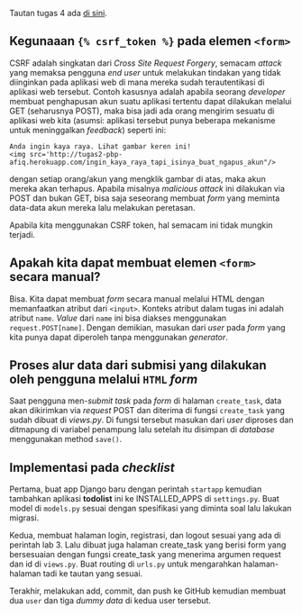Tautan tugas 4 ada [di sini](https://sleepy-crag-41411.herokuapp.com/todolist).

## Kegunaaan `{% csrf_token %}` pada elemen `<form>`
CSRF adalah singkatan dari *Cross Site Request Forgery*, semacam *attack* yang memaksa pengguna *end user* untuk melakukan tindakan yang tidak diinginkan pada aplikasi web di mana mereka sudah terautentikasi di aplikasi web tersebut. Contoh kasusnya adalah apabila seorang *developer* membuat penghapusan akun suatu aplikasi tertentu dapat dilakukan melalui GET (seharusnya POST), maka bisa jadi ada orang mengirim sesuatu di aplikasi web kita (asumsi: aplikasi tersebut punya beberapa mekanisme untuk meninggalkan *feedback*) seperti ini:
```
Anda ingin kaya raya. Lihat gambar keren ini!
<img src='http://tugas2-pbp-afiq.herokuapp.com/ingin_kaya_raya_tapi_isinya_buat_ngapus_akun"/>
```
dengan setiap orang/akun yang mengklik gambar di atas, maka akun mereka akan terhapus. Apabila misalnya *malicious attack* ini dilakukan via POST dan bukan GET, bisa saja seseorang membuat *form* yang meminta data-data akun mereka lalu melakukan peretasan.

Apabila kita menggunakan CSRF token, hal semacam ini tidak mungkin terjadi.

## Apakah kita dapat membuat elemen `<form>` secara manual?
Bisa. Kita dapat membuat *form* secara manual melalui HTML dengan memanfaatkan atribut dari `<input>`. Konteks atribut dalam tugas ini adalah atribut `name`. *Value* dari `name` ini bisa diakses menggunakan `request.POST[name]`. Dengan demikian, masukan dari *user* pada *form* yang kita punya dapat diperoleh tanpa menggunakan *generator*.

## Proses alur data dari submisi yang dilakukan oleh pengguna melalui `HTML` *form*
Saat pengguna men-*submit* *task* pada *form* di halaman `create_task`, data akan dikirimkan via *request* POST dan diterima di fungsi `create_task` yang sudah dibuat di *views.py*. Di fungsi tersebut masukan dari *user* diproses dan ditmapung di variabel penampung lalu setelah itu disimpan di *database* menggunakan method `save()`.

## Implementasi pada *checklist*
Pertama, buat app Django baru dengan perintah `startapp` kemudian tambahkan aplikasi **todolist** ini ke INSTALLED_APPS di `settings.py`. Buat model di `models.py` sesuai dengan spesifikasi yang diminta soal lalu lakukan migrasi. 

Kedua, membuat halaman login, registrasi, dan logout sesuai yang ada di perintah lab 3. Lalu dibuat juga halaman create_task yang berisi form yang bersesuaian dengan fungsi create_task yang menerima argumen request dan id di `views.py`. Buat routing di `urls.py` untuk mengarahkan halaman-halaman tadi ke tautan yang sesuai.

Terakhir, melakukan add, commit, dan push ke GitHub kemudian membuat dua `user` dan tiga *dummy data* di kedua user tersebut. 
